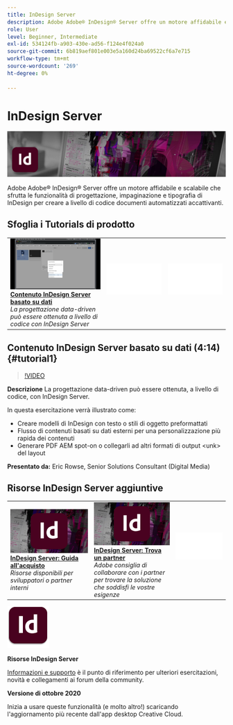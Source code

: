 ```yaml
---
title: InDesign Server
description: Adobe Adobe® InDesign® Server offre un motore affidabile e scalabile che sfrutta le funzionalità di progettazione, impaginazione e tipografia di InDesign per creare a livello di codice documenti automatizzati accattivanti
role: User
level: Beginner, Intermediate
exl-id: 534124fb-a903-430e-ad56-f124e4f024a0
source-git-commit: 6b819aef801e003e5a160d24ba69522cf6a7e715
workflow-type: tm+mt
source-wordcount: '269'
ht-degree: 0%

---
```


# InDesign Server

![Tutorial Hero Image](../assets/InDesignServer.jpg)

Adobe Adobe® InDesign® Server offre un motore affidabile e scalabile che sfrutta le funzionalità di progettazione, impaginazione e tipografia di InDesign per creare a livello di codice documenti automatizzati accattivanti.

## Sfoglia i Tutorials di prodotto

<table style="table-layout:fixed">
<tr>
 <td>
   <a href="indesignserver.md#tutorial1">
      <img alt="Contenuto InDesign Server basato su dati" src="../assets/dataDriven-InDesign-Server-Content.jpg" />
   </a>
    <div>
   <a href="indesignserver.md#tutorial1"><strong>Contenuto InDesign Server basato su dati</strong></a>
    </div>
    <em>La progettazione data-driven può essere ottenuta a livello di codice con InDesign Server</em>
    <br>
  </td>
  <td>
    <img alt="Spaziatore" src="../assets/Whitespacer.png" />
    <div>
    <br>
  </td>
  <td>
    <img alt="Spaziatore" src="../assets/Whitespacer.png" />
    <div>
    <br>
  </td>
</tr>
</table>

## Contenuto InDesign Server basato su dati (4:14) {#tutorial1}

>[!VIDEO](https://video.tv.adobe.com/v/326901?hidetitle=true)

**Descrizione**
La progettazione data-driven può essere ottenuta, a livello di codice, con InDesign Server.

In questa esercitazione verrà illustrato come:
* Creare modelli di InDesign con testo o stili di oggetto preformattati
* Flusso di contenuti basati su dati esterni per una personalizzazione più rapida dei contenuti
* Generare PDF AEM spot-on o collegarli ad altri formati di output &lt;unk> del layout

**Presentato da:**
Eric Rowse, Senior Solutions Consultant (Digital Media)

## Risorse InDesign Server aggiuntive

<table>
<tr>
 <td>
   <a href="https://www.adobe.com/products/indesignserver/buying-guide.html">
      <img alt="InDesign Server: Guida all'acquisto" src="../assets/IDS_Thumbnail.jpg" />
   </a>
    <div>
   <a href="https://www.adobe.com/products/indesignserver/buying-guide.html"><strong>InDesign Server: Guida all'acquisto</strong></a>
    </div>
    <em>Risorse disponibili per sviluppatori o partner interni</em>
    <br>
  </td>
  <td>
   <a href="https://www.adobe.com/products/indesignserver/partner.html">
      <img alt="InDesign Server: Trova un partner" src="../assets/IDS_Thumbnail.jpg" />
   </a>
    <div>
   <a href="https://www.adobe.com/products/indesignserver/partner.html"><strong>InDesign Server: Trova un partner</strong></a>
    </div>
    <em>Adobe consiglia di collaborare con i partner per trovare la soluzione che soddisfi le vostre esigenze</em>
    <br>
  </td>
  <td>
    <img alt="Spaziatore" src="../assets/Whitespacer.png" />
    <div>
    <br>
  </td>
</tr>
</table>

![Logo InDesign Server](../assets/id_server_appicon_96.png)

**Risorse InDesign Server**

[Informazioni e supporto](https://www.adobe.com/products/indesignserver.html) è il punto di riferimento per ulteriori esercitazioni, novità e collegamenti ai forum della community.

**Versione di ottobre 2020**

Inizia a usare queste funzionalità (e molto altro!) scaricando l&#39;aggiornamento più recente dall&#39;app desktop Creative Cloud.
